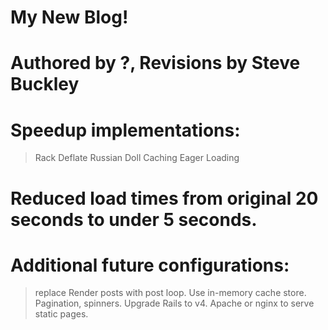 # My New Blog!

# Authored by ?, Revisions by Steve Buckley

# Speedup implementations:
>  Rack Deflate
>  Russian Doll Caching
>  Eager Loading

# Reduced load times from original 20 seconds to under 5 seconds.

# Additional future configurations:
>  replace Render posts with post loop.
>  Use in-memory cache store.
>  Pagination, spinners.
>  Upgrade Rails to v4.
>  Apache or nginx to serve static pages.
